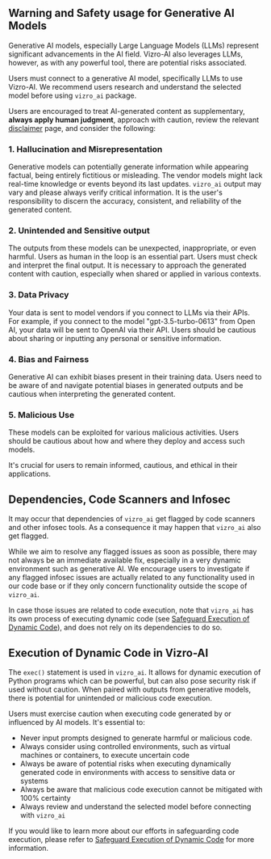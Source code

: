 ## Warning and Safety usage for Generative AI Models

Generative AI models, especially Large Language Models (LLMs) represent significant advancements in the AI field.
Vizro-AI also leverages LLMs, however, as with any powerful tool, there are potential risks associated.

Users must connect to a generative AI model, specifically LLMs to use Vizro-AI.
We recommend users research and understand the selected model before using `vizro_ai` package.

Users are encouraged to treat AI-generated content as supplementary, **always apply human judgment**,
approach with caution, review the relevant [disclaimer](disclaimer.md) page, and consider the following:

### 1. Hallucination and Misrepresentation

Generative models can potentially generate information while appearing factual, being entirely fictitious or misleading.
The vendor models might lack real-time knowledge or events beyond its last updates.
`vizro_ai` output may vary and please always verify critical information.
It is the user's responsibility to discern the accuracy, consistent, and reliability of the generated content.

### 2. Unintended and Sensitive output

The outputs from these models can be unexpected, inappropriate, or even harmful.
Users as human in the loop is an essential part. Users must check and interpret the final output.
It is necessary to approach the generated content with caution, especially when shared or applied in various contexts.

### 3. Data Privacy

Your data is sent to model vendors if you connect to LLMs via their APIs.
For example, if you connect to the model "gpt-3.5-turbo-0613" from Open AI, your data will be sent to OpenAI via their API.
Users should be cautious about sharing or inputting any personal or sensitive information.

### 4. Bias and Fairness

Generative AI can exhibit biases present in their training data.
Users need to be aware of and navigate potential biases in generated outputs and be cautious when interpreting the generated content.

### 5. Malicious Use

These models can be exploited for various malicious activities. Users should be cautious about how and where they deploy and access such models.

It's crucial for users to remain informed, cautious, and ethical in their applications.

## Dependencies, Code Scanners and Infosec

It may occur that dependencies of `vizro_ai` get flagged by code scanners and other infosec tools. As a consequence it may happen that
`vizro_ai` also get flagged.

While we aim to resolve any flagged issues as soon as possible, there may not always be an immediate available fix, especially in a very dynamic environment such as generative AI. We encourage users to investigate if any flagged infosec issues are actually related
to any functionality used in our code base or if they only concern functionality outside the scope of `vizro_ai`.

In case those issues are related to code execution, note that `vizro_ai` has its own process of executing dynamic code (see [Safeguard Execution of Dynamic Code](safeguard.md)), and does not rely on its dependencies to do so.

## Execution of Dynamic Code in Vizro-AI

The `exec()` statement is used in `vizro_ai`. It allows for dynamic execution of Python programs which can be powerful, but can also pose security risk
if used without caution. When paired with outputs from generative models, there is potential for unintended or malicious code execution.

Users must exercise caution when executing code generated by or influenced by AI models. It's essential to:

- Never input prompts designed to generate harmful or malicious code.
- Always consider using controlled environments, such as virtual machines or containers, to execute uncertain code
- Always be aware of potential risks when executing dynamically generated code in environments with access to sensitive data or systems
- Always be aware that malicious code execution cannot be mitigated with 100% certainty
- Always review and understand the selected model before connecting with `vizro_ai`

If you would like to learn more about our efforts in safeguarding code execution, please refer to [Safeguard Execution of Dynamic Code](safeguard.md) for more information.
